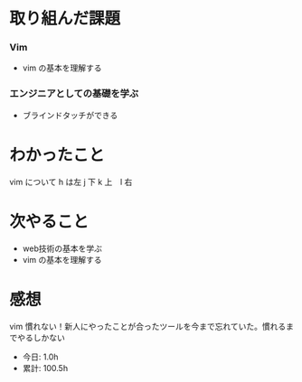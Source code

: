 # 取り組んだ課題
### Vim
* vim の基本を理解する
### エンジニアとしての基礎を学ぶ
* ブラインドタッチができる
# わかったこと
vim について
h は左 j 下 k 上　l 右
# 次やること
*  web技術の基本を学ぶ
*  vim の基本を理解する
# 感想
vim 慣れない！新人にやったことが合ったツールを今まで忘れていた。慣れるまでやるしかない
* 今日: 1.0h
* 累計: 100.5h
